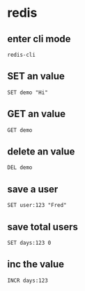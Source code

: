 # redis
## enter cli mode
    redis-cli
## SET an value
    SET demo "Hi"
## GET an value
    GET demo
## delete an value
    DEL demo
## save a user
    SET user:123 "Fred"
## save total users
    SET days:123 0
## inc the value
    INCR days:123